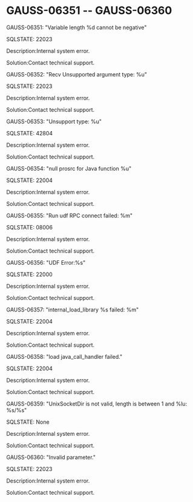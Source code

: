 # GAUSS-06351 -- GAUSS-06360<a name="EN-US_TOPIC_0302073203"></a>

GAUSS-06351: "Variable length %d cannot be negative"

SQLSTATE: 22023

Description:Internal system error.

Solution:Contact technical support.

GAUSS-06352: "Recv Unsupported argument type: %u"

SQLSTATE: 22023

Description:Internal system error.

Solution:Contact technical support.

GAUSS-06353: "Unsupport type: %u"

SQLSTATE: 42804

Description:Internal system error.

Solution:Contact technical support.

GAUSS-06354: "null prosrc for Java function %u"

SQLSTATE: 22004

Description:Internal system error.

Solution:Contact technical support.

GAUSS-06355: "Run udf RPC connect failed: %m"

SQLSTATE: 08006

Description:Internal system error.

Solution:Contact technical support.

GAUSS-06356: "UDF Error:%s"

SQLSTATE: 22000

Description:Internal system error.

Solution:Contact technical support.

GAUSS-06357: "internal\_load\_library %s failed: %m"

SQLSTATE: 22004

Description:Internal system error.

Solution:Contact technical support.

GAUSS-06358: "load java\_call\_handler failed."

SQLSTATE: 22004

Description:Internal system error.

Solution:Contact technical support.

GAUSS-06359: "UnixSocketDir is not valid, length is between 1 and %lu: %s/%s"

SQLSTATE: None

Description:Internal system error.

Solution:Contact technical support.

GAUSS-06360: "Invalid parameter."

SQLSTATE: 22023

Description:Internal system error.

Solution:Contact technical support.

